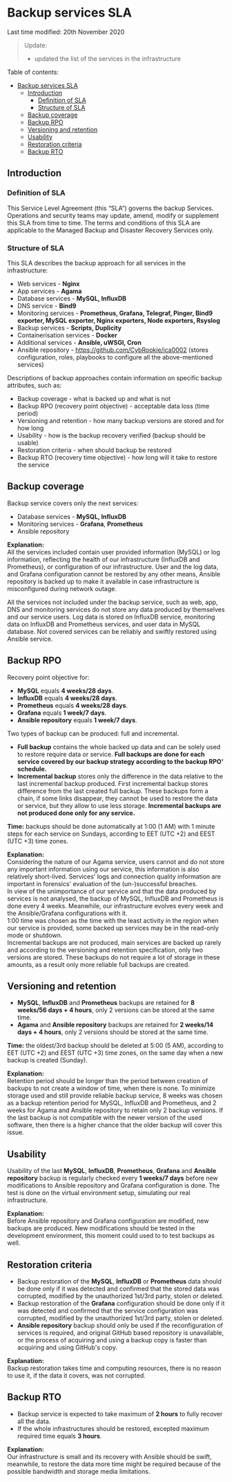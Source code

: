 # Backup services SLA

Last time modified: 20th November 2020  

> Update:
> - updated the list of the services in the infrastructure

Table of contents:

- [Backup services SLA](#backup-services-sla)
  - [Introduction](#introduction)
    - [Definition of SLA](#definition-of-sla)
    - [Structure of SLA](#structure-of-sla)
  - [Backup coverage](#backup-coverage)
  - [Backup RPO](#backup-rpo)
  - [Versioning and retention](#versioning-and-retention)
  - [Usability](#usability)
  - [Restoration criteria](#restoration-criteria)
  - [Backup RTO](#backup-rto)

## Introduction

### Definition of SLA

This Service Level Agreement (this “SLA”) governs the backup Services. Operations and security teams may update, amend, modify or supplement this SLA from time to time. The terms and conditions of this SLA are applicable to the Managed Backup and Disaster Recovery Services only.  

### Structure of SLA

This SLA describes the backup approach for all services in the infrastructure:  

- Web services - **Nginx**
- App services - **Agama**
- Database services - **MySQL, InfluxDB**
- DNS service - **Bind9**
- Monitoring services - **Prometheus, Grafana, Telegraf, Pinger, Bind9 exporter, MySQL exporter, Nginx exporters, Node exporters, Rsyslog**
- Backup services - **Scripts, Duplicity**
- Containerisation services - **Docker**
- Additional services - **Ansible, uWSGI, Cron**
- Ansible repository - <https://github.com/CybRookie/ica0002> (stores configuration, roles, playbooks to configure all the above-mentioned services)

Descriptions of backup approaches contain information on specific backup attributes, such as:

- Backup coverage - what is backed up and what is not
- Backup RPO (recovery point objective) - acceptable data loss (time period)
- Versioning and retention - how many backup versions are stored and for how long
- Usability - how is the backup recovery verified (backup should be usable)
- Restoration criteria - when should backup be restored
- Backup RTO (recovery time objective) - how long will it take to restore the service

## Backup coverage

Backup service covers only the next services:

- Database services - **MySQL, InfluxDB**
- Monitoring services - **Grafana**, **Prometheus**
- Ansible repository

**Explanation:**  
All the services included contain user provided information (MySQL) or log information, reflecting the health of our infrastructure (InfluxDB and Prometheus), or configuration of our infrastructure. User and the log data, and Grafana configuration cannot be restored by any other means, Ansible repository is backed up to make it available in case infrastructure is misconfigured during network outage.

All the services not included under the backup service, such as web, app, DNS and monitoring services do not store any data produced by themselves and our service users. Log data is stored on InfluxDB service, monitoring data on InfluxDB and Prometheus services, and user data in MySQL database. Not covered services can be reliably and swiftly restored using Ansible service.

## Backup RPO

Recovery point objective for:

- **MySQL** equals **4 weeks/28 days**.
- **InfluxDB** equals **4 weeks/28 days**.
- **Prometheus** equals **4 weeks/28 days**.
- **Grafana** equals **1 week/7 days**.
- **Ansible repository** equals **1 week/7 days**.

Two types of backup can be produced: full and incremental.

- **Full backup** contains the whole backed up data and can be solely used to restore require data or service. **Full backups are done for each service covered by our backup strategy according to the backup RPO' schedule.**
- **Incremental backup** stores only the difference in the data relative to the last incremental backup produced. First incremental backup stores difference from the last created full backup. These backups form a chain, if some links disappear, they cannot be used to restore the data or service, but they allow to use less storage. **Incremental backups are not produced done only for any service.**

**Time:** backups should be done automatically at 1:00 (1 AM) with 1 minute steps for each service on Sundays, according to EET (UTC +2) and EEST (UTC +3) time zones.

**Explanation:**  
Considering the nature of our Agama service, users cannot and do not store any important information using our service, this information is also relatively short-lived. Services' logs and connection quality information are important in forensics' evaluation of the (un-)successful breaches.  
In view of the unimportance of our service and that the data produced by services is not analysed, the backup of MySQL, InfluxDB and Prometheus is done every 4 weeks. Meanwhile, our infrastructure evolves every week and the Ansible/Grafana configurations with it.  
1:00 time was chosen as the time with the least activity in the region when our service is provided, some backed up services may be in the read-only mode or shutdown.  
Incremental backups are not produced, main services are backed up rarely and according to the versioning and retention specification, only two versions are stored. These backups do not require a lot of storage in these amounts, as a result only more reliable full backups are created.

## Versioning and retention

- **MySQL**, **InfluxDB** and **Prometheus** backups are retained for **8 weeks/56 days + 4 hours**, only 2 versions can be stored at the same time.
- **Agama** and **Ansible repository** backups are retained for **2 weeks/14 days + 4 hours**, only 2 versions should be stored at the same time.

**Time:** the oldest/3rd backup should be deleted at 5:00 (5 AM), according to EET (UTC +2) and EEST (UTC +3) time zones, on the same day when a new backup is created (Sunday).

**Explanation:**  
Retention period should be longer than the period between creation of backups to not create a window of time, when there is none. To minimize storage used and still provide reliable backup service, 8 weeks was chosen as a backup retention period for MySQL, InfluxDB and Prometheus, and 2 weeks for Agama and Ansible repository to retain only 2 backup versions. If the last backup is not compatible with the newer version of the used software, then there is a higher chance that the older backup will cover this issue.

## Usability

Usability of the last **MySQL**, **InfluxDB**, **Prometheus**, **Grafana** and **Ansible repository** backup is regularly checked every **1 weeks/7 days** before new modifications to Ansible repository and Grafana configuration is done. The test is done on the virtual environment setup, simulating our real infrastructure.

**Explanation:**  
Before Ansible repository and Grafana configuration are modified, new backups are produced. New modifications should be tested in the development environment, this moment could used to to test backups as well.

## Restoration criteria

- Backup restoration of the **MySQL**, **InfluxDB** or **Prometheus** data should be done only if it was detected and confirmed that the stored data was corrupted, modified by the unauthorized 1st/3rd party, stolen or deleted.
- Backup restoration of the **Grafana** configuration should be done only if it was detected and confirmed that the service configuration was corrupted, modified by the unauthorized 1st/3rd party, stolen or deleted.
- **Ansible repository** backup should only be used if the reconfiguration of services is required, and original GitHub based repository is unavailable, or the process of acquiring and using a backup copy is faster than acquiring and using GitHub's copy.

**Explanation:**  
Backup restoration takes time and computing resources, there is no reason to use it, if the data it covers, was not corrupted.

## Backup RTO

- Backup service is expected to take maximum of **2 hours** to fully recover all the data.
- If the whole infrastructures should be restored, excepted maximum required time equals **3 hours**.

**Explanation:**  
Our infrastructure is small and its recovery with Ansible should be swift, meanwhile, to restore the data more time might be required because of the possible bandwidth and storage media limitations.

